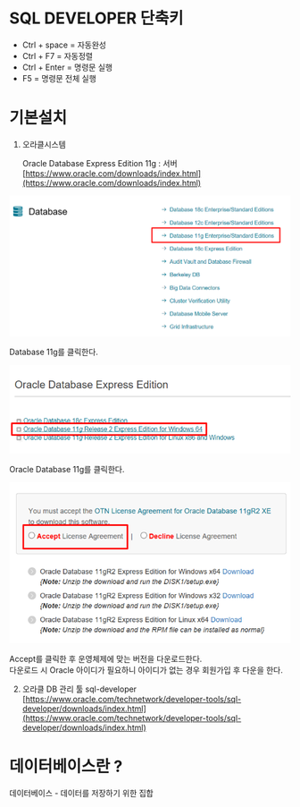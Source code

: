 # SQL DEVELOPER 단축키


- Ctrl + space = 자동완성
- Ctrl + F7 = 자동정렬
- Ctrl + Enter = 명령문 실행
- F5  = 명령문 전체 실행


# 기본설치

1. 오라클시스템 

	Oracle Database Express Edition 11g : 서버  
[https://www.oracle.com/downloads/index.html](https://www.oracle.com/downloads/index.html)

![](2019-07-20-17-14-05.png)

  Database 11g를 클릭한다.


    

![](2019-07-20-17-18-13.png)

Oracle Database 11g를 클릭한다.

![](2019-07-20-17-22-19.png)

Accept를 클릭한 후 운영체제에 맞는 버전을 다운로드한다.  
다운로드 시 Oracle 아이디가 필요하니 아이디가 없는 경우  회원가입 후 다운을 한다.



  





2. 오라클 DB 관리 툴
	sql-developer  
[https://www.oracle.com/technetwork/developer-tools/sql-developer/downloads/index.html](https://www.oracle.com/technetwork/developer-tools/sql-developer/downloads/index.html)


    
  



# 데이터베이스란 ?

데이터베이스 - 데이터를 저장하기 위한 집합










